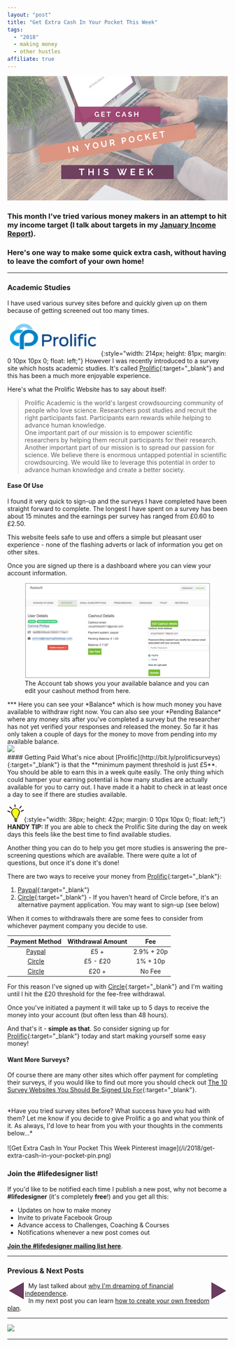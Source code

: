 ```yaml
---
layout: "post"
title: "Get Extra Cash In Your Pocket This Week"
tags:
  - "2018"
  - making money
  - other hustles
affiliate: true
---
```

![Get Extra Cash In Your Pocket This Week header](/i/cash_this_week.png)

### This month I've tried various money makers in an attempt to hit my income target (I talk about targets in my [**January Income Report**](/posts/january-2018-income-report.html)). 
### Here's one way to make some quick extra cash, without having to leave the comfort of your own home!

***  

### Academic Studies

I have used various survey sites before and quickly given up on them because of getting screened out too many times.

![Prolific logo](/i/prolific_logo.jpg){:style="width: 214px; height: 81px; margin: 0 10px 10px 0; float: left;"}
However I was recently introduced to a survey site which hosts academic studies. It's called [Prolific](http://bit.ly/prolificsurveys){:target="_blank"} and this has been a much more enjoyable experience.

Here's what the Prolific Website has to say about itself:
> Prolific Academic is the world's largest crowdsourcing community of people who love science. Researchers post studies and recruit the right participants fast. Participants earn rewards while helping to advance human knowledge.<br>
One important part of our mission is to empower scientific researchers by helping them recruit participants for their research.<br>
Another important part of our mission is to spread our passion for science. We believe there is enormous untapped potential in scientific crowdsourcing. We would like to leverage this potential in order to advance human knowledge and create a better society.

#### Ease Of Use
I found it very quick to sign-up and the surveys I have completed have been straight forward to complete. The longest I have spent on a survey has been about 15 minutes and the earnings per survey has ranged from £0.60 to £2.50.

This website feels safe to use and offers a simple but pleasant user experience - none of the flashing adverts or lack of information you get on other sites.

Once you are signed up there is a dashboard where you can view your account information.
<figure>
    <img src='/i/Prolific_Dashboard.jpg' alt='missing' />
    <figcaption>The Account tab shows you your available balance and you can edit your cashout method from here.</figcaption>
</figure> 
***
Here you can see your *Balance* which is how much money you have available to withdraw right now. You can also see your *Pending Balance* where any money sits after you've completed a survey but the researcher has not yet verified your responses and released the money. So far it has only taken a couple of days for the money to move from pending into my available balance.

<br>

<!-- START ADVERTISER: Preloved UK from awin.com -->
<a href="https://www.awin1.com/cread.php?s=454257&v=5834&q=218807&r=452089">
    <img src="https://www.awin1.com/cshow.php?s=454257&v=5834&q=218807&r=452089" border="0">
</a>
<!-- END ADVERTISER: Preloved UK from awin.com -->

<br>
#### Getting Paid
What's nice about [Prolific](http://bit.ly/prolificsurveys){:target="_blank"} is that the **minimum payment threshold is just £5**. You should be able to earn this in a week quite easily. The only thing which could hamper your earning potential is how many studies are actually available for you to carry out. I have made it a habit to check in at least once a day to see if there are studies available. 

![Light Bulb logo](/i/light-bulb.png){:style="width: 38px; height: 42px; margin: 0 10px 10px 0; float: left;"}
**HANDY TIP:** If you are able to check the Prolific Site during the day on week days this feels like the best time to find available studies.

Another thing you can do to help you get more studies is answering the pre-screening questions which are available. There were quite a lot of questions, but once it's done it's done!

There are two ways to receive your money from [Prolific](http://bit.ly/prolificsurveys){:target="_blank"}:

1. [Paypal](https://www.paypal.com/uk/invite?token=TyGgK0E2v40&program_code=Signup_Referral_Notification){:target="_blank"}
2. [Circle](http://bit.ly/signupcircle){:target="_blank"} - If you haven't heard of Circle before, it's an alternative payment application. You may want to sign-up (see below)

When it comes to withdrawals there are some fees to consider from whichever payment company you decide to use. 

<table class="table table-colored">
  <thead>
    <tr>
      <th style="text-align: center">Payment Method</th>
      <th style="text-align: center">Withdrawal Amount</th>
      <th style="text-align: center">Fee</th>
    </tr>
  </thead>
  <tbody>
    <tr>
      <td style="text-align: center">
      <a href="https://www.paypal.com/uk/invite?token=TyGgK0E2v40&program_code=Signup_Referral_Notification" target="_blank">Paypal</a>
      </td>
      <td style="text-align: center">£5 +</td>
      <td style="text-align: center">2.9% + 20p</td>
    </tr>
    <tr>
      <td style="text-align: center">
      <a href="http://bit.ly/signupcircle" target="_blank">Circle</a>
      </td>
      <td style="text-align: center">£5 - £20</td>
      <td style="text-align: center">1% + 10p</td>
    </tr>
    <tr>
      <td style="text-align: center">
      <a href="http://bit.ly/signupcircle" target="_blank">Circle</a>
      </td>
      <td style="text-align: center">£20 +</td>
      <td style="text-align: center">No Fee</td>
    </tr>
   </tbody>
</table>

For this reason I've signed up with [Circle](http://bit.ly/signupcircle){:target="_blank"} and I'm waiting until I hit the £20 threshold for the fee-free withdrawal. 

Once you've initiated a payment it will take up to 5 days to receive the money into your account (but often less than 48 hours).

And that's it - **simple as that**. So consider signing up for [Prolific](http://bit.ly/prolificsurveys){:target="_blank"} today and start making yourself some easy money!

#### Want More Surveys?
Of course there are many other sites which offer payment for completing their surveys, if you would like to find out more you should check out [The 10 Survey Websites You Should Be Signed Up For](http://makemoneywithoutajob.com/the-top-10-survey-websites/){:target="_blank"}.

<br>
*Have you tried survey sites before? What success have you had with them? Let me know if you decide to give Prolific a go and what you think of it. As always, I'd love to hear from you with your thoughts in the comments below...*
<br><br>
![Get Extra Cash In Your Pocket This Week Pinterest image](/i/2018/get-extra-cash-in-your-pocket-pin.png)

### Join the #lifedesigner list!

If you'd like to be notified each time I publish a new post, why not become a <b>#lifedesigner</b> (it's completely <b>free</b>!) and you get all this:

- Updates on how to make money
- Invite to private Facebook Group
- Advance access to Challenges, Coaching & Courses
- Notifications whenever a new post comes out

[**Join the #lifedesigner mailing list here**](/signup/signup_page).

****

### Previous & Next Posts

<a href="/posts/dreaming-of-fire.html" style="float: left"><img src='/i/backward.png' alt='backward arrow for previous post' /></a> &nbsp;
<a href="/posts/freedom-plan-part-1.html" style="float: right"><img src='/i/forward.png' alt='forward arrow for next post' /></a>
My last talked about [why I'm dreaming of financial independence](/posts/dreaming-of-fire.html).<br>
&nbsp;&nbsp;In my next post you can learn [how to create your own freedom plan](/posts/freedom-plan-part-1.html).

***

<!-- START ADVERTISER: Fiverr (Global) from awin.com -->
<a href="http://www.awin1.com/cread.php?awinmid=6288&awinaffid=452089&clickref=&p=https%3A%2F%2Fwww.fiverr.com%2F%3Fshow_join%3Dtrue">
    <img src="https://www.awin1.com/cshow.php?s=527817&v=6288&q=256739&r=452089" border="0">
</a>
<!-- END ADVERTISER: Fiverr (Global) from awin.com -->

***




